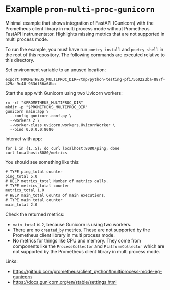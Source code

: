 # Example `prom-multi-proc-gunicorn`

Minimal example that shows integration of FastAPI (Gunicorn) with the Prometheus
client library in multi process mode without Prometheus FastAPI Instrumentator.
Highlights missing metrics that are not supported in multi process mode.

To run the example, you must have run `poetry install` and `poetry shell` in the
root of this repository. The following commands are executed relative to this
directory.

Set environment variable to an unused location:

```shell
export PROMETHEUS_MULTIPROC_DIR=/tmp/python-testing-pfi/560223ba-887f-429a-9c48-933df56a68ba
```

Start the app with Gunicorn using two Uvicorn workers:

```shell
rm -rf "$PROMETHEUS_MULTIPROC_DIR"
mkdir -p "$PROMETHEUS_MULTIPROC_DIR"
gunicorn main:app \
  --config gunicorn.conf.py \
  --workers 2 \
  --worker-class uvicorn.workers.UvicornWorker \
  --bind 0.0.0.0:8080
```

Interact with app:

```shell
for i in {1..5}; do curl localhost:8080/ping; done
curl localhost:8080/metrics
```

You should see something like this:

```txt
# TYPE ping_total counter
ping_total 5.0
# HELP metrics_total Number of metrics calls.
# TYPE metrics_total counter
metrics_total 1.0
# HELP main_total Counts of main executions.
# TYPE main_total counter
main_total 2.0
```

Check the returned metrics:

- `main_total` is `2`, because Gunicorn is using two workers.
- There are no `created_by` metrics. These are not supported by the Prometheus
  client library in multi process mode.
- No metrics for things like CPU and memory. They come from components like the
  `ProcessCollector` and `PlatformCollector` which are not supported by the
  Prometheus client library in multi process mode.

Links:

- <https://github.com/prometheus/client_python#multiprocess-mode-eg-gunicorn>
- <https://docs.gunicorn.org/en/stable/settings.html>
